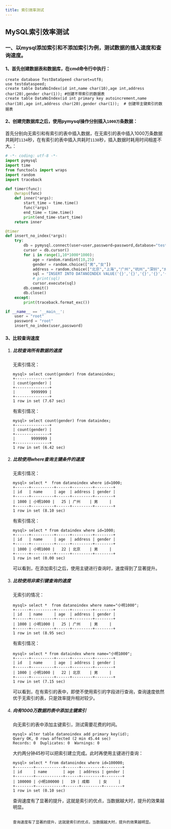 ```yaml
---
title: 索引效率测试
---
```


## MySQL索引效率测试

### 一、以mysql添加索引和不添加索引为例，测试数据的插入速度和查询速度。

#### 1、首先创建数据表和数据库，在cmd命令行中执行：

```mysql
create database TestDataSpeed charset=utf8;
use testdataspeed;
create table DataNoIndex(id int,name char(10),age int,address char(20),gender char(1)); #创建不带索引的数据表
create table DataNoIndex(id int primary key autoincrement,name char(10),age int,address char(20),gender char(1));  # 创建带主键索引的数据表
```

#### 2、创建完数据库之后，使用pymysql操作分别插入`1000万`条数据：

首先分别向无索引和有索引的表中插入数据，在无索引的表中插入1000万条数据共耗时`1134`秒，在有索引的表中插入共耗时`1138`秒，插入数据时耗用时间相差不大。：

```python
# -*- coding: utf-8 -*-
import pymysql
import time
from functools import wraps
import random
import traceback

def timer(func):
    @wraps(func)
    def inner(*args):
        start_time = time.time()
        func(*args)
        end_time = time.time()
        print(end_time-start_time)
    return inner

@timer
def insert_no_index(*args):
    try:
        db = pymysql.connect(user=user,password=password,database="testdataspeed")
        cursor = db.cursor()
        for i in range(1,10*1000*1000):
            age = random.randint(10,25)
            gender = random.choice(["男","女"])
            address = random.choice(["北京","上海","广州","杭州","深圳","成都","重庆"])
            sql = "INSERT INTO DATANOINDEX VALUE('{}','{}','{}','{}','{}');".format(i,"小明"+str(i),age,address,gender)
            # print(sql)
            cursor.execute(sql)
        db.commit()
        db.close()
    except:
        print(traceback.format_exc())

if __name__ == '__main__':
    user = "root"
    password = "root"
    insert_no_index(user,password)
```

#### 3、比较查询速度

1. ##### 比较查询所有数据的速度

   无索引情况：

   ```mysql
   mysql> select count(gender) from datanoindex;
   +---------------+
   | count(gender) |
   +---------------+
   |       9999999 |
   +---------------+
   1 row in set (7.67 sec)
   ```

   有索引情况：

   ```mysql
   mysql> select count(gender) from dataindex;
   +---------------+
   | count(gender) |
   +---------------+
   |       9999999 |
   +---------------+
   1 row in set (6.42 sec)
   ```

2. ##### 比较使用where查询主键条件的速度

   无索引情况：

   ```mysql
   mysql> select *  from datanoindex where id=1000;
   +------+----------+------+---------+--------+
   | id   | name     | age  | address | gender |
   +------+----------+------+---------+--------+
   | 1000 | 小明1000 |   25 | 广州    | 男     |
   +------+----------+------+---------+--------+
   1 row in set (8.10 sec)
   ```

   有索引情况：

   ```mysql
   mysql> select * from dataindex where id=1000;
   +------+----------+------+---------+--------+
   | id   | name     | age  | address | gender |
   +------+----------+------+---------+--------+
   | 1000 | 小明1000 |   22 | 北京    | 男     |
   +------+----------+------+---------+--------+
   1 row in set (0.00 sec)
   ```

   可以看到，在添加索引之后，使用主键进行查询时，速度得到了显著提升。

3. ##### 比较使用非索引键查询的速度

   无索引的情况：

   ```mysql
   mysql> select *  from datanoindex where name="小明1000";
   +------+----------+------+---------+--------+
   | id   | name     | age  | address | gender |
   +------+----------+------+---------+--------+
   | 1000 | 小明1000 |   25 | 广州    | 男     |
   +------+----------+------+---------+--------+
   1 row in set (8.95 sec)
   ```

   有索引情况：

   ```mysql
   mysql> select * from dataindex where name="小明1000";
   +------+----------+------+---------+--------+
   | id   | name     | age  | address | gender |
   +------+----------+------+---------+--------+
   | 1000 | 小明1000 |   22 | 北京    | 男     |
   +------+----------+------+---------+--------+
   1 row in set (7.15 sec)
   ```

   可以看到，在有索引的表中，即使不使用索引的字段进行查询，查询速度依然优于无索引的表，只是效率提升相对较少。

4. ##### 向有1000万数据的表中添加主键索引

   向无索引的表中添加主键索引，测试需要花费的时间。

   ```mysql
   mysql> alter table datanoindex add primary key(id);
   Query OK, 0 rows affected (2 min 45.44 sec)
   Records: 0  Duplicates: 0  Warnings: 0
   ```

   大约两分钟45秒可以把索引建立完成。此时再使用主键进行查询：

   ```mysql
   mysql> select * from datanoindex where id=100000;
   +--------+------------+------+---------+--------+
   | id     | name       | age  | address | gender |
   +--------+------------+------+---------+--------+
   | 100000 | 小明100000 |   19 | 成都    | 女     |
   +--------+------------+------+---------+--------+
   1 row in set (0.10 sec)
   ```

   查询速度有了显著的提升，这就是索引的优点，当数据越大时，提升的效果越明显。


   ```

   查询速度有了显著的提升，这就是索引的优点，当数据越大时，提升的效果越明显。

